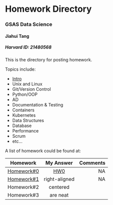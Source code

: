 # Homework Directory

### GSAS Data Science

#### Jiahui Tang

##### Harvard ID: 21480568


This is the directory for posting homework.

Topics include: 

* [Intro](https://harvard-iacs.github.io/2020-CS107/lectures/lecture0/)
* Unix and Linux
* Git/Version Control
* Python/OOP
* AD
* Documentation & Testing
* Containers
* Kubernetes
* Data Structures
* Database
* Performance
* Scrum
* etc...


A list of homework could be found at:

| Homework      | My Answer     | Comments  |
| ------------- |:-------------:| ---------:|
| [Homework#0](https://harvard-iacs.github.io/2020-CS107/homework/HW0/notebook/)   | [HW0](https://github.com/TangJiahui/cs107_jiahui_tang/blob/master/homework/hw0.py) | NA		|
| [Homework#1](https://harvard-iacs.github.io/2020-CS107/homework/HW1/notebook/)    | right-aligned | NA		|
| Homework#2    | centered      |   	    |
| Homework#3    | are neat      |    	    |
